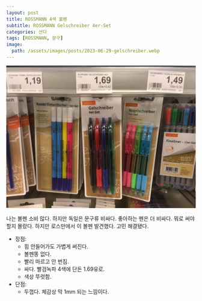 ```yaml
---
layout: post
title: ROSSMANN 4색 볼펜
subtitle: ROSSMANN Gelschreiber 4er-Set
categories: 산다
tags: [ROSSMANN, 문구]
image:
  path: /assets/images/posts/2023-06-29-gelschreiber.webp
---
```


![Gelschreiber](/assets/images/posts/2023-06-29-gelschreiber.webp)

나는 볼펜 소비 많다. 하지만 독일은 문구류 비싸다. 좋아하는 펜은 더 비싸다. 뭐로 써야할지 몰랐다. 하지만 로스만에서 이 볼펜 발견했다. 고민 해결됐다.

- 장점:
  - 힘 안들어가도 가볍게 써진다.
  - 볼펜똥 없다.
  - 빨리 마르고 안 번짐.
  - 싸다. 빨검녹파 4색에 단돈 1.69유로.
  - 색상 뚜렷함.
- 단점:
  - 두껍다. 체감상 막 1mm 되는 느낌이다.
